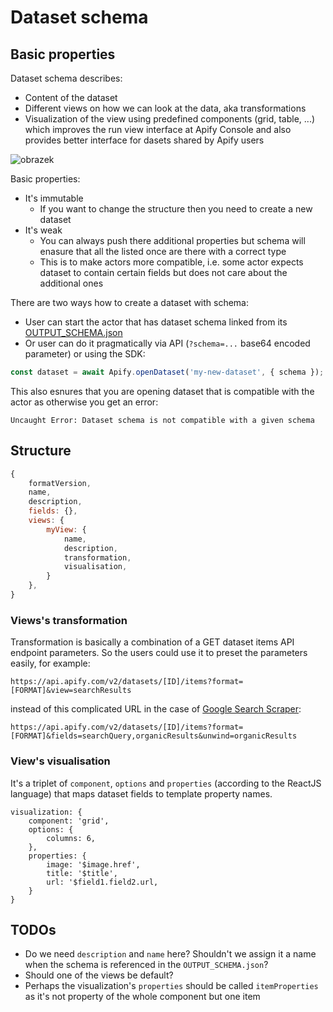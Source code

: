 # Dataset schema

## Basic properties

Dataset schema describes:
- Content of the dataset
- Different views on how we can look at the data, aka transformations
- Visualization of the view using predefined components (grid, table, ...) which improves the run view interface at Apify Console
  and also provides better interface for dasets shared by Apify users
  
![obrazek](https://user-images.githubusercontent.com/594801/147474979-a224008c-8cba-43a6-8d2e-c24f6b0d5b37.png)


Basic properties:
- It's immutable
    - If you want to change the structure then you need to create a new dataset
- It's weak
    - You can always push there additional properties but schema will enasure that all the listed once are there with a correct type
    - This is to make actors more compatible, i.e. some actor expects dataset to contain certain fields but does not care about the additional ones

There are two ways how to create a dataset with schema:
- User can start the actor that has dataset schema linked from its
[OUTPUT_SCHEMA.json](./OUTPUT_SCHEMA.md)
- Or user can do it pragmatically via API (`?schema=...` base64 encoded parameter) or using the SDK:

```js
const dataset = await Apify.openDataset('my-new-dataset', { schema });
```

This also esnures that you are opening dataset that is compatible with the actor as otherwise you get an error:

```
Uncaught Error: Dataset schema is not compatible with a given schema
```

## Structure

```js
{
	formatVersion,
	name,
	description,
	fields: {},
	views: {
		myView: {
			name,
			description,
			transformation,
			visualisation,
		}
	},
}
```

### Views's transformation

Transformation is basically a combination of a GET dataset items API endpoint parameters.
So the users could use it to preset the parameters easily, for example:

```
https://api.apify.com/v2/datasets/[ID]/items?format=[FORMAT]&view=searchResults
```

instead of this complicated URL in the case of [Google Search Scraper](https://apify.com/apify/google-search-scraper#how-to-get-one-search-result-per-row):

```
https://api.apify.com/v2/datasets/[ID]/items?format=[FORMAT]&fields=searchQuery,organicResults&unwind=organicResults
```

### View's visualisation

It's a triplet of `component`, `options` and `properties` (according to the ReactJS language) that maps dataset fields to template property names.

```
visualization: {
    component: 'grid',
    options: {
    	columns: 6,
    },
    properties: {
        image: '$image.href',
        title: '$title',
        url: '$field1.field2.url,
    }
}
```

## TODOs

- Do we need `description` and `name` here? Shouldn't we assign it a name when the schema is referenced in the `OUTPUT_SCHEMA.json`?
- Should one of the views be default?
- Perhaps the visualization's `properties` should be called `itemProperties` as it's not property of the whole component but one item
